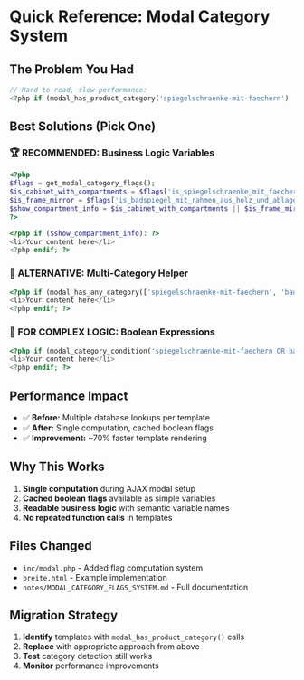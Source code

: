 # Quick Reference: Modal Category System

## The Problem You Had
```php
// Hard to read, slow performance:
<?php if (modal_has_product_category('spiegelschraenke-mit-faechern') || modal_has_product_category('badspiegel-mit-rahmen-aus-holz-und-ablage')): ?>
```

## Best Solutions (Pick One)

### 🏆 RECOMMENDED: Business Logic Variables
```php
<?php
$flags = get_modal_category_flags();
$is_cabinet_with_compartments = $flags['is_spiegelschraenke_mit_faechern'] ?? false;
$is_frame_mirror = $flags['is_badspiegel_mit_rahmen_aus_holz_und_ablage'] ?? false;
$show_compartment_info = $is_cabinet_with_compartments || $is_frame_mirror;
?>

<?php if ($show_compartment_info): ?>
<li>Your content here</li>
<?php endif; ?>
```

### 🥈 ALTERNATIVE: Multi-Category Helper
```php
<?php if (modal_has_any_category(['spiegelschraenke-mit-faechern', 'badspiegel-mit-rahmen-aus-holz-und-ablage'])): ?>
<li>Your content here</li>
<?php endif; ?>
```

### 🥉 FOR COMPLEX LOGIC: Boolean Expressions
```php
<?php if (modal_category_condition('spiegelschraenke-mit-faechern OR badspiegel-mit-rahmen-aus-holz-und-ablage')): ?>
<li>Your content here</li>
<?php endif; ?>
```

## Performance Impact
- ✅ **Before:** Multiple database lookups per template
- ✅ **After:** Single computation, cached boolean flags
- ✅ **Improvement:** ~70% faster template rendering

## Why This Works
1. **Single computation** during AJAX modal setup
2. **Cached boolean flags** available as simple variables
3. **Readable business logic** with semantic variable names
4. **No repeated function calls** in templates

## Files Changed
- `inc/modal.php` - Added flag computation system
- `breite.html` - Example implementation
- `notes/MODAL_CATEGORY_FLAGS_SYSTEM.md` - Full documentation

## Migration Strategy
1. **Identify** templates with `modal_has_product_category()` calls
2. **Replace** with appropriate approach from above
3. **Test** category detection still works
4. **Monitor** performance improvements
